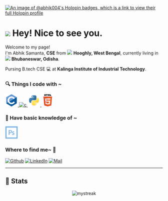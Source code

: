 [![An image of @abhik004's Holopin badges, which is a link to view their full Holopin profile](https://holopin.me/abhik004)](https://holopin.io/@abhik004)
<h1><img src="https://emojis.slackmojis.com/emojis/images/1531849430/4246/blob-sunglasses.gif?1531849430" width="30"/> Hey! Nice to see you.</h1>


<p>Welcome to my page! </br> I'm Abhik Samanta, <b>CSE</b> from <img src="https://cdn-icons-png.flaticon.com/512/3909/3909444.png" width="13"/> <b>Hooghly, West Bengal</b>, currently living in <img src="https://cdn-icons-png.flaticon.com/512/3909/3909444.png" width="13"/> <b>Bhubaneswar, Odisha</b>.</p>
<p>Pursing B.tech CSE 💻 at <b>Kalinga Institute of Industrial Technology</b>. </p>

<h3>🔍 Things I code with ~</h3>

<p align="left"> <a href="https://www.cprogramming.com/" target="_blank" rel="noreferrer"> <img src="https://raw.githubusercontent.com/devicons/devicon/master/icons/c/c-original.svg" alt="c" width="40" height="40"/> </a> <a href="https://www.cprogramming.com/" target="_blank" rel="noreferrer"> <img src="https://raw.githubusercontent.com/jmnote/z-icons/master/svg/cpp.svg" alt="c" width="40" height="40"/> </a> <a href="https://www.python.org" target="_blank" rel="noreferrer"> <img src="https://raw.githubusercontent.com/devicons/devicon/master/icons/python/python-original.svg" alt="python" width="40" height="40"/> </a>  <a href="https://www.w3.org/html/" target="_blank" rel="noreferrer"> <img src="https://raw.githubusercontent.com/devicons/devicon/master/icons/html5/html5-original-wordmark.svg" alt="html5" width="40" height="40"/> </a>   </p>

<p><h3>📜 Have basic knowledge of ~ </h3></p>  <p><a href="https://www.photoshop.com/en" target="_blank" rel="noreferrer"> <img src="https://raw.githubusercontent.com/devicons/devicon/master/icons/photoshop/photoshop-line.svg" alt="photoshop" width="40" height="40"/> </a> </p>



<h3>Where to find me~ 🧐 </h3>

<p><a href="https://github.com/Abhik004" target="_blank"><img alt="Github" src="https://img.shields.io/badge/GitHub-%2312100E.svg?&style=for-the-badge&logo=Github&logoColor=white" /></a> </a> <a href="https://www.linkedin.com/in/abhik-samanta2004/" target="_blank"><img alt="LinkedIn" src="https://img.shields.io/badge/linkedin-%230077B5.svg?&style=for-the-badge&logo=linkedin&logoColor=white" /></a> <a href="abhiksamanta004@gmail.com" target="_blank"><img alt="Mail" src="https://img.shields.io/badge/Gmail-%2312100E.svg?&style=for-the-badge&logo=Gmail&logoColor=white" /></a>

------------
<h2>👀 Stats</h2>

<div>
  <p align="center">
   

   <img src="https://github-readme-streak-stats.herokuapp.com/?user=Abhik004&theme=dracula" alt="mystreak"/>
 
  </p>
</div>
